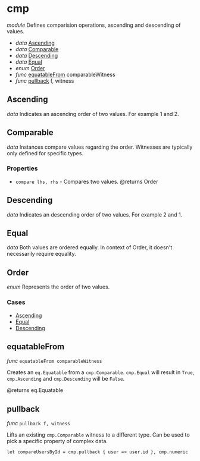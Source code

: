 # cmp

_module_
Defines comparision operations, ascending and descending of values.

- _data_ [Ascending](#Ascending)
- _data_ [Comparable](#Comparable)
- _data_ [Descending](#Descending)
- _data_ [Equal](#Equal)
- _enum_ [Order](#Order)
- _func_ [equatableFrom](#equatableFrom) comparableWitness
- _func_ [pullback](#pullback) f, witness

## Ascending

_data_ Indicates an ascending order of two values.
For example 1 and 2.

## Comparable

_data_ Instances compare values regarding the order.
Witnesses are typically only defined for specific types.

### Properties

- `compare lhs, rhs` - Compares two values.
@returns Order

## Descending

_data_ Indicates an descending order of two values.
For example 2 and 1.

## Equal

_data_ Both values are ordered equally.
In context of Order, it doesn't necessarily require equality.

## Order

_enum_
Represents the order of two values.

### Cases

- [Ascending](#Ascending)
- [Equal](#Equal)
- [Descending](#Descending)

## equatableFrom

_func_ `equatableFrom comparableWitness`

Creates an `eq.Equatable` from a `cmp.Comparable`.
`cmp.Equal` will result in `True`,
`cmp.Ascending` and `cmp.Descending` will be `False`.

@returns eq.Equatable

## pullback

_func_ `pullback f, witness`

Lifts an existing `cmp.Comparable` witness to a different type.
Can be used to pick a specific property of complex data.

```lithia
let compareUsersById = cmp.pullback { user => user.id }, cmp.numeric
```

